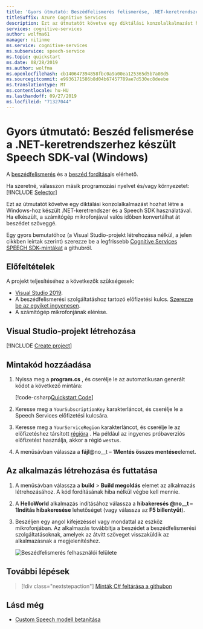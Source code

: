 ```yaml
---
title: 'Gyors útmutató: Beszédfelismerés felismerése, .NET-keretrendszer (Windows) – Speech Service'
titleSuffix: Azure Cognitive Services
description: Ezt az útmutatót követve egy diktálási konzolalkalmazást hozhat létre a Windows-hoz készült .NET-keretrendszer és a Speech SDK használatával. Ha elkészült, a számítógép mikrofonjával valós időben konvertálhat át beszédet szöveggé.
services: cognitive-services
author: wolfma61
manager: nitinme
ms.service: cognitive-services
ms.subservice: speech-service
ms.topic: quickstart
ms.date: 08/28/2019
ms.author: wolfma
ms.openlocfilehash: cb140647394858fbc0a9a00ea125365d5b7a08d5
ms.sourcegitcommit: e9936171586b8d04b67457789ae7d530ec8deebe
ms.translationtype: MT
ms.contentlocale: hu-HU
ms.lasthandoff: 09/27/2019
ms.locfileid: "71327044"
---
```

# <a name="quickstart-recognize-speech-with-the-speech-sdk-for-net-framework-windows"></a>Gyors útmutató: Beszéd felismerése a .NET-keretrendszerhez készült Speech SDK-val (Windows)

A [beszédfelismerés](quickstart-text-to-speech-dotnet-windows.md) és a [beszéd fordítása](quickstart-translate-speech-dotnetframework-windows.md)is elérhető.

Ha szeretné, válasszon másik programozási nyelvet és/vagy környezetet:<br/>
[!INCLUDE [Selector](../../../includes/cognitive-services-speech-service-quickstart-selector.md)]

Ezt az útmutatót követve egy diktálási konzolalkalmazást hozhat létre a Windows-hoz készült .NET-keretrendszer és a Speech SDK használatával. Ha elkészült, a számítógép mikrofonjával valós időben konvertálhat át beszédet szöveggé.

Egy gyors bemutatóhoz (a Visual Studio-projekt létrehozása nélkül, a jelen cikkben leírtak szerint) szerezze be a legfrissebb [Cognitive Services SPEECH SDK-mintákat](https://github.com/Azure-Samples/cognitive-services-speech-sdk) a githubról.

## <a name="prerequisites"></a>Előfeltételek

A projekt teljesítéséhez a következők szükségesek:

* [Visual Studio 2019](https://visualstudio.microsoft.com/downloads/).
* A beszédfelismerési szolgáltatáshoz tartozó előfizetési kulcs. [Szerezze be az egyiket ingyenesen](get-started.md).
* A számítógép mikrofonjának elérése.

## <a name="create-a-visual-studio-project"></a>Visual Studio-projekt létrehozása

[!INCLUDE [Create project](../../../includes/cognitive-services-speech-service-create-speech-project-vs-csharp.md)]

## <a name="add-sample-code"></a>Mintakód hozzáadása

1. Nyissa meg a **program.cs** , és cserélje le az automatikusan generált kódot a következő mintára:

   [!code-csharp[Quickstart Code](~/samples-cognitive-services-speech-sdk/quickstart/csharp-dotnet-windows/helloworld/Program.cs#code)]

1. Keresse meg a `YourSubscriptionKey` karakterláncot, és cserélje le a Speech Services előfizetési kulcsára.

1. Keresse meg a `YourServiceRegion` karakterláncot, és cserélje le az előfizetéshez társított [régióra](regions.md) . Ha például az ingyenes próbaverziós előfizetést használja, akkor a régió `westus`.

1. A menüsávban válassza a **fájl**@no__t – 1**Mentés összes mentése**elemet.

## <a name="build-and-run-the-app"></a>Az alkalmazás létrehozása és futtatása

1. A menüsávban válassza a **build** > **Build megoldás** elemet az alkalmazás létrehozásához. A kód fordításának hiba nélkül végbe kell mennie.

1. A **HelloWorld** alkalmazás indításához válassza a **hibakeresés @no__t –** 1**Indítás hibakeresése** lehetőséget (vagy válassza az **F5 billentyűt**).

1. Beszéljen egy angol kifejezéssel vagy mondattal az eszköz mikrofonjában. Az alkalmazás továbbítja a beszédet a beszédfelismerési szolgáltatásoknak, amelyek az átvitt szöveget visszaküldik az alkalmazásnak a megjelenítéshez.

   ![Beszédfelismerés felhasználói felülete](media/sdk/qs-csharp-dotnet-windows-10-console-output.png)

## <a name="next-steps"></a>További lépések

> [!div class="nextstepaction"]
> [Minták C# feltárása a githubon](https://aka.ms/csspeech/samples)

## <a name="see-also"></a>Lásd még

- [Custom Speech modell betanítása](how-to-custom-speech-train-model.md)

